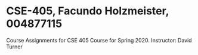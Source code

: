 # CSE-405, Facundo Holzmeister, 004877115
Course Assignments for CSE 405 Course for Spring 2020. Instructor: David Turner
